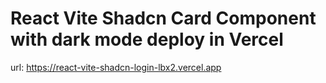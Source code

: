 # React Vite Shadcn Card Component with dark mode deploy in Vercel

url: https://react-vite-shadcn-login-lbx2.vercel.app

